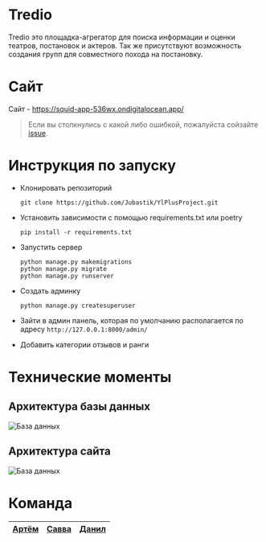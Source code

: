 # Tredio

Tredio это площадка-агрегатор для поиска информации и оценки театров, постановок и актеров. Так же присутствуют возможность создания групп для совместного похода на постановку. 


# Сайт

Сайт - https://squid-app-536wx.ondigitalocean.app/

> Если вы столкнулись с какой либо ошибкой, пожалуйста сойзайте [issue](https://github.com/Jubastik/YlPlusProject/issues).


# Инструкция по запуску

 - Клонировать репозиторий

	```shell
	git clone https://github.com/Jubastik/YlPlusProject.git
	```

 - Установить зависимости с помощью requirements.txt или poetry
	```shell
	pip install -r requirements.txt
	```

 - Запустить сервер
	```shell
	python manage.py makemigrations
	python manage.py migrate
	python manage.py runserver
	```

 - Создать админку
	```shell
	python manage.py createsuperuser
	``` 

 - Зайти в админ панель, которая по умолчанию располагается по адресу `http://127.0.0.1:8000/admin/` 
 - Добавить категории отзывов и ранги
 

# Технические моменты

## Архитектура базы данных

![База данных](https://cdn.discordapp.com/attachments/968543211448594457/980101919601229864/models.png)

## Архитектура сайта

![База данных](https://cdn.discordapp.com/attachments/969630188155584512/980098403583271002/Untitled_Diagram.drawio.png)

# Команда

|[Артём](https://github.com/Jubastik)  |[Савва](https://github.com/Nytrock)  | [Данил](https://github.com/PatriotRossii) |
|--|--|--|

